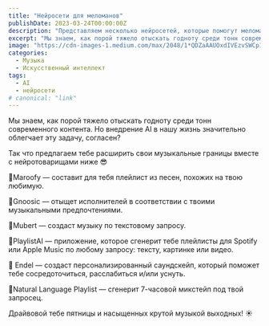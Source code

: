 ```yaml
---
title: "Нейросети для меломанов"
publishDate: 2023-03-24T00:00:00Z
description: "Представляем несколько нейросетей, которые помогут меломанам находить новую музыку и создавать персонализированные плейлисты."
excerpt: "Мы знаем, как порой тяжело отыскать годноту среди тонн современного контента. Но внедрение AI в нашу жизнь значительно облегчает эту задачу."
image: "https://cdn-images-1.medium.com/max/2048/1*QDZaAAUOxdIVEzvSWCp1RQ.png"
categories:
  - Музыка
  - Искусственный интеллект
tags:
  - AI
  - нейросети
# canonical: "link"
---
```


Мы знаем, как порой тяжело отыскать годноту среди тонн современного контента. Но внедрение AI в нашу жизнь значительно облегчает эту задачу, согласен?

Так что предлагаем тебе расширить свои музыкальные границы вместе с нейротоварищами ниже 😎

🎵Maroofy — составит для тебя плейлист из песен, похожих на твою любимую.

🎵Gnoosic — отыщет исполнителей в соответствии с твоими музыкальными предпочтениями.

🎵Mubert — создаст музыку по текстовому запросу.

🎵PlaylistAI — приложение, которое сгенерит тебе плейлисты для Spotify или Apple Music по любому запросу: тексту, картинке или видео.

🎵 Endel — создаст персонализированный саундскейп, который поможет тебе сосредоточиться, расслабиться и/или уснуть.

🎵Natural Language Playlist — сгенерит 7-часовой микстейп под твой запросец.

Драйвовой тебе пятницы и насыщенных крутой музыкой выходных! ☀️
